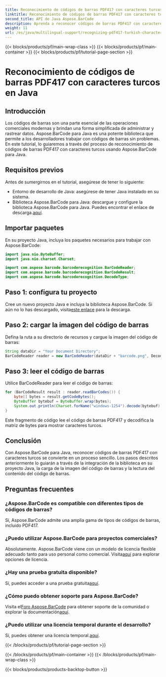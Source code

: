```yaml
---
title: Reconocimiento de códigos de barras PDF417 con caracteres turcos en Java
linktitle: Reconocimiento de códigos de barras PDF417 con caracteres turcos
second_title: API de Java Aspose.BarCode
description: Aprenda a reconocer códigos de barras PDF417 con caracteres turcos en Java usando Aspose.BarCode. Fácil integración y potentes capacidades de decodificación.
weight: 11
url: /es/java/multilingual-support/recognizing-pdf417-turkish-characters/
---
```


{{< blocks/products/pf/main-wrap-class >}}
{{< blocks/products/pf/main-container >}}
{{< blocks/products/pf/tutorial-page-section >}}

# Reconocimiento de códigos de barras PDF417 con caracteres turcos en Java


## Introducción

Los códigos de barras son una parte esencial de las operaciones comerciales modernas y brindan una forma simplificada de administrar y rastrear datos. Aspose.BarCode para Java es una potente biblioteca que permite a los desarrolladores trabajar con códigos de barras sin problemas. En este tutorial, lo guiaremos a través del proceso de reconocimiento de códigos de barras PDF417 con caracteres turcos usando Aspose.BarCode para Java.

## Requisitos previos

Antes de sumergirnos en el tutorial, asegúrese de tener lo siguiente:

- Entorno de desarrollo de Java: asegúrese de tener Java instalado en su sistema.
-  Biblioteca Aspose.BarCode para Java: descargue y configure la biblioteca Aspose.BarCode para Java. Puedes encontrar el enlace de descarga.[aquí](https://releases.aspose.com/barcode/java/).

## Importar paquetes

En su proyecto Java, incluya los paquetes necesarios para trabajar con Aspose.BarCode:

```java
import java.nio.ByteBuffer;
import java.nio.charset.Charset;

import com.aspose.barcode.barcoderecognition.BarCodeReader;
import com.aspose.barcode.barcoderecognition.BarCodeResult;
import com.aspose.barcode.barcoderecognition.DecodeType;
```

## Paso 1: configura tu proyecto

 Cree un nuevo proyecto Java e incluya la biblioteca Aspose.BarCode. Si aún no lo has descargado, visita[este enlace](https://releases.aspose.com/barcode/java/) para la descarga.

## Paso 2: cargar la imagen del código de barras

Defina la ruta a su directorio de recursos y cargue la imagen del código de barras:

```java
String dataDir = "Your Document Directory";
BarCodeReader reader = new BarCodeReader(dataDir + "barcode.png", DecodeType.PDF_417);
```

## Paso 3: leer el código de barras

Utilice BarCodeReader para leer el código de barras:

```java
for (BarCodeResult result : reader.readBarCodes()) {
    byte[] bytes = result.getCodeBytes();
    ByteBuffer bytebuf = ByteBuffer.wrap(bytes);
    System.out.println(Charset.forName("windows-1254").decode(bytebuf).toString());
}
```

Este fragmento de código lee el código de barras PDF417 y decodifica la matriz de bytes para mostrar caracteres turcos.

## Conclusión

Con Aspose.BarCode para Java, reconocer códigos de barras PDF417 con caracteres turcos se convierte en un proceso sencillo. Los pasos descritos anteriormente lo guiarán a través de la integración de la biblioteca en su proyecto Java, la carga de la imagen del código de barras y la lectura del contenido del código de barras.

## Preguntas frecuentes

### ¿Aspose.BarCode es compatible con diferentes tipos de códigos de barras?
Sí, Aspose.BarCode admite una amplia gama de tipos de códigos de barras, incluido PDF417.

### ¿Puedo utilizar Aspose.BarCode para proyectos comerciales?
 Absolutamente. Aspose.BarCode viene con un modelo de licencia flexible adecuado tanto para uso personal como comercial. Visita[aquí](https://purchase.aspose.com/buy) para explorar opciones de licencia.

### ¿Hay una prueba gratuita disponible?
 Sí, puedes acceder a una prueba gratuita[aquí](https://releases.aspose.com/).

### ¿Cómo puedo obtener soporte para Aspose.BarCode?
 Visita el[Foro Aspose.BarCode](https://forum.aspose.com/c/barcode/13) para obtener soporte de la comunidad o explorar la documentación[aquí](https://reference.aspose.com/barcode/java/).

### ¿Puedo utilizar una licencia temporal durante el desarrollo?
 Sí, puedes obtener una licencia temporal.[aquí](https://purchase.aspose.com/temporary-license/).

{{< /blocks/products/pf/tutorial-page-section >}}

{{< /blocks/products/pf/main-container >}}
{{< /blocks/products/pf/main-wrap-class >}}

{{< blocks/products/products-backtop-button >}}
